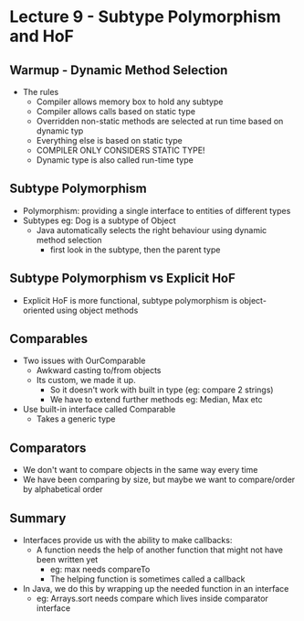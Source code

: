 # Lecture 9 - Subtype Polymorphism and HoF
## Warmup - Dynamic Method Selection
- The rules
  - Compiler allows memory box to hold any subtype
  - Compiler allows calls based on static type
  - Overridden non-static methods are selected at run time based on dynamic typ
  - Everything else is based on static type
  - COMPILER ONLY CONSIDERS STATIC TYPE!
  - Dynamic type is also called run-time type

## Subtype Polymorphism
- Polymorphism: providing a single interface to entities of different types
- Subtypes eg: Dog is a subtype of Object
  - Java automatically selects the right behaviour using dynamic method selection
    - first look in the subtype, then the parent type

## Subtype Polymorphism vs Explicit HoF
- Explicit HoF is more functional, subtype polymorphism is object-oriented using object methods

## Comparables
- Two issues with OurComparable
  - Awkward casting to/from objects
  - Its custom, we made it up. 
    - So it doesn't work with built in type (eg: compare 2 strings)
    - We have to extend further methods eg: Median, Max etc
- Use built-in interface called Comparable
  - Takes a generic type <T>
  
## Comparators
- We don't want to compare objects in the same way every time
- We have been comparing by size, but maybe we want to compare/order by alphabetical order

## Summary
- Interfaces provide us with the ability to make callbacks:
  - A function needs the help of another function that might not have been written yet
    - eg: max needs compareTo
    - The helping function is sometimes called a callback
- In Java, we do this by wrapping up the needed function in an interface
  - eg: Arrays.sort needs compare which lives inside comparator interface